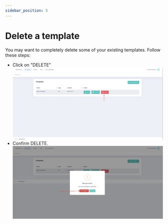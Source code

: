 ```yaml
---
sidebar_position: 5
---
```


# Delete a template
You may want to completely delete some of your existing templates. Follow these steps:
- Click  on "DELETE"
![MarineGEO circle logo](/img/delete_template.png "delete template")
- Confirm DELETE.
![MarineGEO circle logo](/img/confirm_delete.png "confirm delete template")


